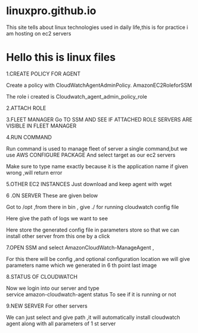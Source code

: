 # linuxpro.github.io
This site tells about linux technologies used in daily life,this  is for practice i am hosting on ec2 servers


<h1>Hello this is linux files</h1>

1.CREATE POLICY FOR AGENT

Create a policy with
 CloudWatchAgentAdminPolicy.
AmazonEC2RoleforSSM 


The role i created is Cloudwatch_agent_admin_policy_role

2.ATTACH ROLE



3.FLEET MANAGER
Go TO  SSM AND SEE IF ATTACHED ROLE SERVERS ARE VISIBLE IN FLEET MANAGER




4.RUN COMMAND


Run command is used to manage fleet of server a single command,but we use AWS CONFIGURE PACKAGE
And select target as our ec2 servers

Make sure to type name exactly because it is the application name if given wrong ,will return error



5.OTHER EC2 INSTANCES
Just download and keep agent with wget

6 .ON SERVER
These are given below



Got to /opt ,from there in bin , give ./ for running cloudwatch config file 

Here give the path of logs we want to see 


Here store the generated config file in parameters store so that we can install other server from this one by a click


7.OPEN SSM
and select AmazonCloudWatch-ManageAgent ,

For this there will be config ,and optional configuration location we will give parameters name which we generated in 6 th point last image

8.STATUS OF CLOUDWATCH


Now we login into our server and type  
service amazon-cloudwatch-agent status
To see if it is running or not 

9.NEW SERVER
For other servers

We can just select and give path ,it will automatically install cloudwatch agent along with all parameters of 1 st server 


